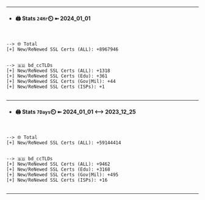

---
- #### 🖨️ **Stats** `24Hr`⏲️ ➼ 2024_01_01
```console


--> 🌐 Total
[+] New/ReNewed SSL Certs (ALL): +8967946


--> 🇧🇩 bd_ccTLDs
[+] New/ReNewed SSL Certs (ALL): +1318
[+] New/ReNewed SSL Certs (Edu): +361
[+] New/ReNewed SSL Certs (Gov|Mil): +44
[+] New/ReNewed SSL Certs (ISPs): +1


```

---
- #### 🖨️ **Stats** `7Days`⏲️ ➼ 2024_01_01 <--> 2023_12_25
```console


--> 🌐 Total
[+] New/ReNewed SSL Certs (ALL): +59144414


--> 🇧🇩 bd_ccTLDs
[+] New/ReNewed SSL Certs (ALL): +9462
[+] New/ReNewed SSL Certs (Edu): +3168
[+] New/ReNewed SSL Certs (Gov|Mil): +495
[+] New/ReNewed SSL Certs (ISPs): +16


```

---

